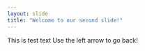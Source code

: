 ```yaml
---
layout: slide
title: "Welcome to our second slide!"
---
```

This is test text
Use the left arrow to go back!
